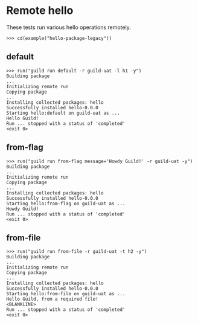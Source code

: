 # Remote hello

These tests run various hello operations remotely.

    >>> cd(example("hello-package-legacy"))

## default

    >>> run("guild run default -r guild-uat -l h1 -y")
    Building package
    ...
    Initializing remote run
    Copying package
    ...
    Installing collected packages: hello
    Successfully installed hello-0.0.0
    Starting hello:default on guild-uat as ...
    Hello Guild!
    Run ... stopped with a status of 'completed'
    <exit 0>

## from-flag

    >>> run("guild run from-flag message='Howdy Guild!' -r guild-uat -y")
    Building package
    ...
    Initializing remote run
    Copying package
    ...
    Installing collected packages: hello
    Successfully installed hello-0.0.0
    Starting hello:from-flag on guild-uat as ...
    Howdy Guild!
    Run ... stopped with a status of 'completed'
    <exit 0>

## from-file

    >>> run("guild run from-file -r guild-uat -t h2 -y")
    Building package
    ...
    Initializing remote run
    Copying package
    ...
    Installing collected packages: hello
    Successfully installed hello-0.0.0
    Starting hello:from-file on guild-uat as ...
    Hello Guild, from a required file!
    <BLANKLINE>
    Run ... stopped with a status of 'completed'
    <exit 0>
